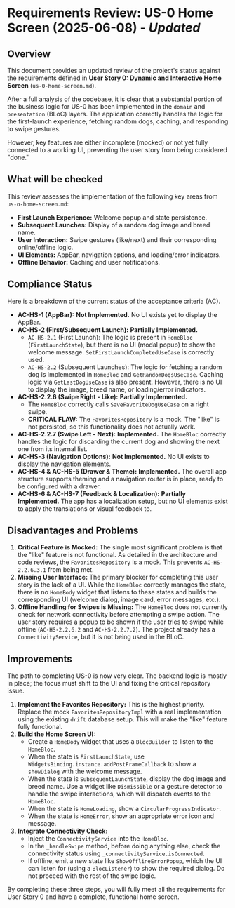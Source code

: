 # Requirements Review: US-0 Home Screen (2025-06-08) - *Updated*

## Overview

This document provides an updated review of the project's status against the requirements defined in **User Story 0: Dynamic and Interactive Home Screen** (`us-0-home-screen.md`).

After a full analysis of the codebase, it is clear that a substantial portion of the business logic for US-0 has been implemented in the `domain` and `presentation` (BLoC) layers. The application correctly handles the logic for the first-launch experience, fetching random dogs, caching, and responding to swipe gestures.

However, key features are either incomplete (mocked) or not yet fully connected to a working UI, preventing the user story from being considered "done."

## What will be checked

This review assesses the implementation of the following key areas from `us-o-home-screen.md`:
- **First Launch Experience:** Welcome popup and state persistence.
- **Subsequent Launches:** Display of a random dog image and breed name.
- **User Interaction:** Swipe gestures (like/next) and their corresponding online/offline logic.
- **UI Elements:** AppBar, navigation options, and loading/error indicators.
- **Offline Behavior:** Caching and user notifications.

## Compliance Status

Here is a breakdown of the current status of the acceptance criteria (AC).

- **AC-HS-1 (AppBar):** **Not Implemented.** No UI exists yet to display the AppBar.
- **AC-HS-2 (First/Subsequent Launch):** **Partially Implemented.**
    - `AC-HS-2.1` (First Launch): The logic is present in `HomeBloc` (`FirstLaunchState`), but there is no UI (modal popup) to show the welcome message. `SetFirstLaunchCompletedUseCase` is correctly used.
    - `AC-HS-2.2` (Subsequent Launches): The logic for fetching a random dog is implemented in `HomeBloc` and `GetRandomDogsUseCase`. Caching logic via `GetLastDogUseCase` is also present. However, there is no UI to display the image, breed name, or loading/error indicators.
- **AC-HS-2.2.6 (Swipe Right - Like):** **Partially Implemented.**
    - The `HomeBloc` correctly calls `SaveFavoriteDogUseCase` on a right swipe.
    - **CRITICAL FLAW:** The `FavoritesRepository` is a mock. The "like" is not persisted, so this functionality does not actually work.
- **AC-HS-2.2.7 (Swipe Left - Next):** **Implemented.** The `HomeBloc` correctly handles the logic for discarding the current dog and showing the next one from its internal list.
- **AC-HS-3 (Navigation Options):** **Not Implemented.** No UI exists to display the navigation elements.
- **AC-HS-4 & AC-HS-5 (Drawer & Theme):** **Implemented.** The overall app structure supports theming and a navigation router is in place, ready to be configured with a drawer.
- **AC-HS-6 & AC-HS-7 (Feedback & Localization):** **Partially Implemented.** The app has a localization setup, but no UI elements exist to apply the translations or visual feedback to.

## Disadvantages and Problems

1.  **Critical Feature is Mocked:** The single most significant problem is that the "like" feature is not functional. As detailed in the architecture and code reviews, the `FavoritesRepository` is a mock. This prevents `AC-HS-2.2.6.3.1` from being met.
2.  **Missing User Interface:** The primary blocker for completing this user story is the lack of a UI. While the `HomeBloc` correctly manages the state, there is no `HomeBody` widget that listens to these states and builds the corresponding UI (welcome dialog, image card, error messages, etc.).
3.  **Offline Handling for Swipes is Missing:** The `HomeBloc` does not currently check for network connectivity before attempting a swipe action. The user story requires a popup to be shown if the user tries to swipe while offline (`AC-HS-2.2.6.2` and `AC-HS-2.2.7.2`). The project already has a `ConnectivityService`, but it is not being used in the BLoC.

## Improvements

The path to completing US-0 is now very clear. The backend logic is mostly in place; the focus must shift to the UI and fixing the critical repository issue.

1.  **Implement the Favorites Repository:** This is the highest priority. Replace the mock `FavoritesRepositoryImpl` with a real implementation using the existing `drift` database setup. This will make the "like" feature fully functional.
2.  **Build the Home Screen UI:**
    - Create a `HomeBody` widget that uses a `BlocBuilder` to listen to the `HomeBloc`.
    - When the state is `FirstLaunchState`, use `WidgetsBinding.instance.addPostFrameCallback` to show a `showDialog` with the welcome message.
    - When the state is `SubsequentLaunchState`, display the dog image and breed name. Use a widget like `Dismissible` or a gesture detector to handle the swipe interactions, which will dispatch events to the `HomeBloc`.
    - When the state is `HomeLoading`, show a `CircularProgressIndicator`.
    - When the state is `HomeError`, show an appropriate error icon and message.
3.  **Integrate Connectivity Check:**
    - Inject the `ConnectivityService` into the `HomeBloc`.
    - In the `_handleSwipe` method, before doing anything else, check the connectivity status using `_connectivityService.isConnected`.
    - If offline, emit a new state like `ShowOfflineErrorPopup`, which the UI can listen for (using a `BlocListener`) to show the required dialog. Do not proceed with the rest of the swipe logic.

By completing these three steps, you will fully meet all the requirements for User Story 0 and have a complete, functional home screen. 